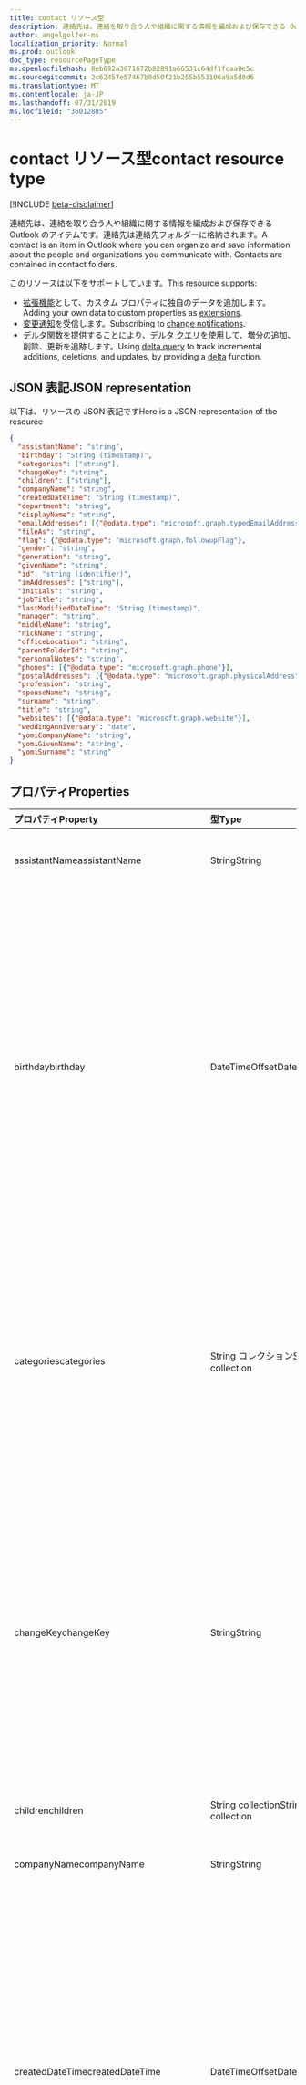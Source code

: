 ```yaml
---
title: contact リソース型
description: 連絡先は、連絡を取り合う人や組織に関する情報を編成および保存できる Outlook のアイテムです。連絡先は連絡先フォルダーに格納されます。
author: angelgolfer-ms
localization_priority: Normal
ms.prod: outlook
doc_type: resourcePageType
ms.openlocfilehash: 8eb692a3671672b82891a66531c64df1fcaa0e5c
ms.sourcegitcommit: 2c62457e57467b8d50f21b255b553106a9a5d8d6
ms.translationtype: MT
ms.contentlocale: ja-JP
ms.lasthandoff: 07/31/2019
ms.locfileid: "36012885"
---
```

# <a name="contact-resource-type"></a><span data-ttu-id="9a85e-104">contact リソース型</span><span class="sxs-lookup"><span data-stu-id="9a85e-104">contact resource type</span></span>

[!INCLUDE [beta-disclaimer](../../includes/beta-disclaimer.md)]

<span data-ttu-id="9a85e-p102">連絡先は、連絡を取り合う人や組織に関する情報を編成および保存できる Outlook のアイテムです。連絡先は連絡先フォルダーに格納されます。</span><span class="sxs-lookup"><span data-stu-id="9a85e-p102">A contact is an item in Outlook where you can organize and save information about the people and organizations you communicate with. Contacts are contained in contact folders.</span></span>

<span data-ttu-id="9a85e-107">このリソースは以下をサポートしています。</span><span class="sxs-lookup"><span data-stu-id="9a85e-107">This resource supports:</span></span>

- <span data-ttu-id="9a85e-108">[拡張機能](/graph/extensibility-overview)として、カスタム プロパティに独自のデータを追加します。</span><span class="sxs-lookup"><span data-stu-id="9a85e-108">Adding your own data to custom properties as [extensions](/graph/extensibility-overview).</span></span>
- <span data-ttu-id="9a85e-109">[変更通知](/graph/webhooks)を受信します。</span><span class="sxs-lookup"><span data-stu-id="9a85e-109">Subscribing to [change notifications](/graph/webhooks).</span></span>
- <span data-ttu-id="9a85e-110">[デルタ](../api/contact-delta.md)関数を提供することにより、[デルタ クエリ](/graph/delta-query-overview)を使用して、増分の追加、削除、更新を追跡します。</span><span class="sxs-lookup"><span data-stu-id="9a85e-110">Using [delta query](/graph/delta-query-overview) to track incremental additions, deletions, and updates, by providing a [delta](../api/contact-delta.md) function.</span></span>

## <a name="json-representation"></a><span data-ttu-id="9a85e-111">JSON 表記</span><span class="sxs-lookup"><span data-stu-id="9a85e-111">JSON representation</span></span>

<span data-ttu-id="9a85e-112">以下は、リソースの JSON 表記です</span><span class="sxs-lookup"><span data-stu-id="9a85e-112">Here is a JSON representation of the resource</span></span>

<!-- {
  "blockType": "resource",
  "optionalProperties": [
    "extensions",
    "multiValueExtendedProperties",
    "photo",
    "singleValueExtendedProperties"
  ],
  "keyProperty":"id",
  "@odata.type": "microsoft.graph.contact"
}-->

```json
{
  "assistantName": "string",
  "birthday": "String (timestamp)",
  "categories": ["string"],
  "changeKey": "string",
  "children": ["string"],
  "companyName": "string",
  "createdDateTime": "String (timestamp)",
  "department": "string",
  "displayName": "string",
  "emailAddresses": [{"@odata.type": "microsoft.graph.typedEmailAddress"}],
  "fileAs": "string",
  "flag": {"@odata.type": "microsoft.graph.followupFlag"},
  "gender": "string",
  "generation": "string",
  "givenName": "string",
  "id": "string (identifier)",
  "imAddresses": ["string"],
  "initials": "string",
  "jobTitle": "string",
  "lastModifiedDateTime": "String (timestamp)",
  "manager": "string",
  "middleName": "string",
  "nickName": "string",
  "officeLocation": "string",
  "parentFolderId": "string",
  "personalNotes": "string",
  "phones": [{"@odata.type": "microsoft.graph.phone"}],
  "postalAddresses": [{"@odata.type": "microsoft.graph.physicalAddress"}],
  "profession": "string",
  "spouseName": "string",
  "surname": "string",
  "title": "string",
  "websites": [{"@odata.type": "microsoft.graph.website"}],
  "weddingAnniversary": "date",
  "yomiCompanyName": "string",
  "yomiGivenName": "string",
  "yomiSurname": "string"
}

```
## <a name="properties"></a><span data-ttu-id="9a85e-113">プロパティ</span><span class="sxs-lookup"><span data-stu-id="9a85e-113">Properties</span></span>
| <span data-ttu-id="9a85e-114">プロパティ</span><span class="sxs-lookup"><span data-stu-id="9a85e-114">Property</span></span>     | <span data-ttu-id="9a85e-115">型</span><span class="sxs-lookup"><span data-stu-id="9a85e-115">Type</span></span>   |<span data-ttu-id="9a85e-116">説明</span><span class="sxs-lookup"><span data-stu-id="9a85e-116">Description</span></span>|
|:---------------|:--------|:----------|
|<span data-ttu-id="9a85e-117">assistantName</span><span class="sxs-lookup"><span data-stu-id="9a85e-117">assistantName</span></span>|<span data-ttu-id="9a85e-118">String</span><span class="sxs-lookup"><span data-stu-id="9a85e-118">String</span></span>|<span data-ttu-id="9a85e-119">連絡先のアシスタントの名前。</span><span class="sxs-lookup"><span data-stu-id="9a85e-119">The name of the contact's assistant.</span></span>|
|<span data-ttu-id="9a85e-120">birthday</span><span class="sxs-lookup"><span data-stu-id="9a85e-120">birthday</span></span>|<span data-ttu-id="9a85e-121">DateTimeOffset</span><span class="sxs-lookup"><span data-stu-id="9a85e-121">DateTimeOffset</span></span>|<span data-ttu-id="9a85e-p103">連絡先の誕生日です。Timestamp 型は、ISO 8601 形式を使用して日付と時刻の情報を表し、必ず UTC 時間です。たとえば、2014 年 1 月 1 日午前 0 時 (UTC) は、次のようになります。`'2014-01-01T00:00:00Z'`</span><span class="sxs-lookup"><span data-stu-id="9a85e-p103">The contact's birthday. The Timestamp type represents date and time information using ISO 8601 format and is always in UTC time. For example, midnight UTC on Jan 1, 2014 would look like this: `'2014-01-01T00:00:00Z'`</span></span>|
|<span data-ttu-id="9a85e-125">categories</span><span class="sxs-lookup"><span data-stu-id="9a85e-125">categories</span></span>|<span data-ttu-id="9a85e-126">String コレクション</span><span class="sxs-lookup"><span data-stu-id="9a85e-126">String collection</span></span>|<span data-ttu-id="9a85e-127">連絡先に関連付けられたカテゴリ。</span><span class="sxs-lookup"><span data-stu-id="9a85e-127">The categories associated with the contact.</span></span> <span data-ttu-id="9a85e-128">各カテゴリは、ユーザーに対して定義されている [outlookCategory](outlookcategory.md) の **displayName** プロパティに対応しています。</span><span class="sxs-lookup"><span data-stu-id="9a85e-128">Each category corresponds to the **displayName** property of an [outlookCategory](outlookcategory.md) defined for the user.</span></span>|
|<span data-ttu-id="9a85e-129">changeKey</span><span class="sxs-lookup"><span data-stu-id="9a85e-129">changeKey</span></span>|<span data-ttu-id="9a85e-130">String</span><span class="sxs-lookup"><span data-stu-id="9a85e-130">String</span></span>|<span data-ttu-id="9a85e-p105">連絡先のバージョンを識別します。連絡先を変更するたびに ChangeKey も変更されます。これにより、Exchange は正しいバージョンのオブジェクトに変更を適用できます。</span><span class="sxs-lookup"><span data-stu-id="9a85e-p105">Identifies the version of the contact. Every time the contact is changed, ChangeKey changes as well. This allows Exchange to apply changes to the correct version of the object.</span></span>|
|<span data-ttu-id="9a85e-134">children</span><span class="sxs-lookup"><span data-stu-id="9a85e-134">children</span></span>|<span data-ttu-id="9a85e-135">String collection</span><span class="sxs-lookup"><span data-stu-id="9a85e-135">String collection</span></span>|<span data-ttu-id="9a85e-136">連絡先の子供の名前。</span><span class="sxs-lookup"><span data-stu-id="9a85e-136">The names of the contact's children.</span></span>|
|<span data-ttu-id="9a85e-137">companyName</span><span class="sxs-lookup"><span data-stu-id="9a85e-137">companyName</span></span>|<span data-ttu-id="9a85e-138">String</span><span class="sxs-lookup"><span data-stu-id="9a85e-138">String</span></span>|<span data-ttu-id="9a85e-139">連絡先の会社の名前。</span><span class="sxs-lookup"><span data-stu-id="9a85e-139">The name of the contact's company.</span></span>|
|<span data-ttu-id="9a85e-140">createdDateTime</span><span class="sxs-lookup"><span data-stu-id="9a85e-140">createdDateTime</span></span>|<span data-ttu-id="9a85e-141">DateTimeOffset</span><span class="sxs-lookup"><span data-stu-id="9a85e-141">DateTimeOffset</span></span>|<span data-ttu-id="9a85e-p106">連絡先が作成された時刻です。Timestamp 型は、ISO 8601 形式を使用して日付と時刻の情報を表し、必ず UTC 時間です。たとえば、2014 年 1 月 1 日午前 0 時 (UTC) は、次のようになります。`'2014-01-01T00:00:00Z'`</span><span class="sxs-lookup"><span data-stu-id="9a85e-p106">The time the contact was created. The Timestamp type represents date and time information using ISO 8601 format and is always in UTC time. For example, midnight UTC on Jan 1, 2014 would look like this: `'2014-01-01T00:00:00Z'`</span></span>|
|<span data-ttu-id="9a85e-145">department</span><span class="sxs-lookup"><span data-stu-id="9a85e-145">department</span></span>|<span data-ttu-id="9a85e-146">String</span><span class="sxs-lookup"><span data-stu-id="9a85e-146">String</span></span>|<span data-ttu-id="9a85e-147">連絡先の部署。</span><span class="sxs-lookup"><span data-stu-id="9a85e-147">The contact's department.</span></span>|
|<span data-ttu-id="9a85e-148">displayName</span><span class="sxs-lookup"><span data-stu-id="9a85e-148">displayName</span></span>|<span data-ttu-id="9a85e-149">文字列型 (String)</span><span class="sxs-lookup"><span data-stu-id="9a85e-149">String</span></span>|<span data-ttu-id="9a85e-150">連絡先の表示名。</span><span class="sxs-lookup"><span data-stu-id="9a85e-150">The contact's display name.</span></span> <span data-ttu-id="9a85e-151">[[作成]](../api/user-post-contacts.md) または [[更新]](../api/contact-update.md) の操作で表示名を指定できます。</span><span class="sxs-lookup"><span data-stu-id="9a85e-151">You can specify the display name in a [create](../api/user-post-contacts.md) or [update](../api/contact-update.md) operation.</span></span> <span data-ttu-id="9a85e-152">後で他のプロパティを更新すると、指定した displayName 値が自動的に生成された値に上書きされますので、ご注意ください。</span><span class="sxs-lookup"><span data-stu-id="9a85e-152">Note that later updates to other properties may cause an automatically generated value to overwrite the displayName value you have specified.</span></span> <span data-ttu-id="9a85e-153">既存の値を保持するには、[[更新]](../api/contact-update.md) 操作で必ずその値を displayName として含めてください。</span><span class="sxs-lookup"><span data-stu-id="9a85e-153">To preserve a pre-existing value, always include it as displayName in an [update](../api/contact-update.md) operation.</span></span>|
|<span data-ttu-id="9a85e-154">emailAddresses</span><span class="sxs-lookup"><span data-stu-id="9a85e-154">emailAddresses</span></span>|<span data-ttu-id="9a85e-155">[typedEmailAddress](typedemailaddress.md)コレクション</span><span class="sxs-lookup"><span data-stu-id="9a85e-155">[typedEmailAddress](typedemailaddress.md) collection</span></span>|<span data-ttu-id="9a85e-156">連絡先のメール アドレス。</span><span class="sxs-lookup"><span data-stu-id="9a85e-156">The contact's email addresses.</span></span>|
|<span data-ttu-id="9a85e-157">fileAs</span><span class="sxs-lookup"><span data-stu-id="9a85e-157">fileAs</span></span>|<span data-ttu-id="9a85e-158">String</span><span class="sxs-lookup"><span data-stu-id="9a85e-158">String</span></span>|<span data-ttu-id="9a85e-159">連絡先がファイルされる名前。</span><span class="sxs-lookup"><span data-stu-id="9a85e-159">The name the contact is filed under.</span></span>|
|<span data-ttu-id="9a85e-160">flag</span><span class="sxs-lookup"><span data-stu-id="9a85e-160">flag</span></span>|[<span data-ttu-id="9a85e-161">followUpFlag</span><span class="sxs-lookup"><span data-stu-id="9a85e-161">followupFlag</span></span>](followupflag.md)|<span data-ttu-id="9a85e-162">連絡先の状態、開始日、期限、または終了日を示すフラグ値。</span><span class="sxs-lookup"><span data-stu-id="9a85e-162">The flag value that indicates the status, start date, due date, or completion date for the contact.</span></span> |
|<span data-ttu-id="9a85e-163">gender</span><span class="sxs-lookup"><span data-stu-id="9a85e-163">gender</span></span> |<span data-ttu-id="9a85e-164">String</span><span class="sxs-lookup"><span data-stu-id="9a85e-164">String</span></span> |<span data-ttu-id="9a85e-165">連絡先の性別。</span><span class="sxs-lookup"><span data-stu-id="9a85e-165">The contact's gender.</span></span> |
|<span data-ttu-id="9a85e-166">generation</span><span class="sxs-lookup"><span data-stu-id="9a85e-166">generation</span></span>|<span data-ttu-id="9a85e-167">String</span><span class="sxs-lookup"><span data-stu-id="9a85e-167">String</span></span>|<span data-ttu-id="9a85e-168">連絡先の世代。</span><span class="sxs-lookup"><span data-stu-id="9a85e-168">The contact's generation.</span></span>|
|<span data-ttu-id="9a85e-169">givenName</span><span class="sxs-lookup"><span data-stu-id="9a85e-169">givenName</span></span>|<span data-ttu-id="9a85e-170">String</span><span class="sxs-lookup"><span data-stu-id="9a85e-170">String</span></span>|<span data-ttu-id="9a85e-171">連絡先の名。</span><span class="sxs-lookup"><span data-stu-id="9a85e-171">The contact's given name.</span></span>|
|<span data-ttu-id="9a85e-172">id</span><span class="sxs-lookup"><span data-stu-id="9a85e-172">id</span></span>|<span data-ttu-id="9a85e-173">文字列</span><span class="sxs-lookup"><span data-stu-id="9a85e-173">String</span></span>| <span data-ttu-id="9a85e-174">連絡先の一意の識別子。</span><span class="sxs-lookup"><span data-stu-id="9a85e-174">Unique identifier for the contact.</span></span> <span data-ttu-id="9a85e-175">[!INCLUDE [outlook-beta-id](../../includes/outlook-beta-id.md)]読み取り専用です。</span><span class="sxs-lookup"><span data-stu-id="9a85e-175">[!INCLUDE [outlook-beta-id](../../includes/outlook-beta-id.md)] Read-only.</span></span> |
|<span data-ttu-id="9a85e-176">imAddresses</span><span class="sxs-lookup"><span data-stu-id="9a85e-176">imAddresses</span></span>|<span data-ttu-id="9a85e-177">String collection</span><span class="sxs-lookup"><span data-stu-id="9a85e-177">String collection</span></span>|<span data-ttu-id="9a85e-178">連絡先のインスタント メッセージング (IM) アドレス。</span><span class="sxs-lookup"><span data-stu-id="9a85e-178">The contact's instant messaging (IM) addresses.</span></span>|
|<span data-ttu-id="9a85e-179">initials</span><span class="sxs-lookup"><span data-stu-id="9a85e-179">initials</span></span>|<span data-ttu-id="9a85e-180">String</span><span class="sxs-lookup"><span data-stu-id="9a85e-180">String</span></span>|<span data-ttu-id="9a85e-181">連絡先のイニシャル。</span><span class="sxs-lookup"><span data-stu-id="9a85e-181">The contact's initials.</span></span>|
|<span data-ttu-id="9a85e-182">jobTitle</span><span class="sxs-lookup"><span data-stu-id="9a85e-182">jobTitle</span></span>|<span data-ttu-id="9a85e-183">String</span><span class="sxs-lookup"><span data-stu-id="9a85e-183">String</span></span>|<span data-ttu-id="9a85e-184">連絡先の役職。</span><span class="sxs-lookup"><span data-stu-id="9a85e-184">The contact’s job title.</span></span>|
|<span data-ttu-id="9a85e-185">lastModifiedDateTime</span><span class="sxs-lookup"><span data-stu-id="9a85e-185">lastModifiedDateTime</span></span>|<span data-ttu-id="9a85e-186">DateTimeOffset</span><span class="sxs-lookup"><span data-stu-id="9a85e-186">DateTimeOffset</span></span>|<span data-ttu-id="9a85e-p109">連絡先が変更された時刻です。Timestamp 型は、ISO 8601 形式を使用して日付と時刻の情報を表し、必ず UTC 時間です。たとえば、2014 年 1 月 1 日午前 0 時 (UTC) は、次のようになります。`'2014-01-01T00:00:00Z'`</span><span class="sxs-lookup"><span data-stu-id="9a85e-p109">The time the contact was modified. The Timestamp type represents date and time information using ISO 8601 format and is always in UTC time. For example, midnight UTC on Jan 1, 2014 would look like this: `'2014-01-01T00:00:00Z'`</span></span>|
|<span data-ttu-id="9a85e-190">manager</span><span class="sxs-lookup"><span data-stu-id="9a85e-190">manager</span></span>|<span data-ttu-id="9a85e-191">String</span><span class="sxs-lookup"><span data-stu-id="9a85e-191">String</span></span>|<span data-ttu-id="9a85e-192">連絡先の上司の名前。</span><span class="sxs-lookup"><span data-stu-id="9a85e-192">The name of the contact's manager.</span></span>
|<span data-ttu-id="9a85e-193">middleName</span><span class="sxs-lookup"><span data-stu-id="9a85e-193">middleName</span></span>|<span data-ttu-id="9a85e-194">String</span><span class="sxs-lookup"><span data-stu-id="9a85e-194">String</span></span>|<span data-ttu-id="9a85e-195">連絡先のミドル ネーム。</span><span class="sxs-lookup"><span data-stu-id="9a85e-195">The contact's middle name.</span></span>|
|<span data-ttu-id="9a85e-196">nickName</span><span class="sxs-lookup"><span data-stu-id="9a85e-196">nickName</span></span>|<span data-ttu-id="9a85e-197">String</span><span class="sxs-lookup"><span data-stu-id="9a85e-197">String</span></span>|<span data-ttu-id="9a85e-198">連絡先のニックネーム。</span><span class="sxs-lookup"><span data-stu-id="9a85e-198">The contact's nickname.</span></span>|
|<span data-ttu-id="9a85e-199">officeLocation</span><span class="sxs-lookup"><span data-stu-id="9a85e-199">officeLocation</span></span>|<span data-ttu-id="9a85e-200">String</span><span class="sxs-lookup"><span data-stu-id="9a85e-200">String</span></span>|<span data-ttu-id="9a85e-201">連絡先のオフィスの所在地。</span><span class="sxs-lookup"><span data-stu-id="9a85e-201">The location of the contact's office.</span></span>|
|<span data-ttu-id="9a85e-202">parentFolderId</span><span class="sxs-lookup"><span data-stu-id="9a85e-202">parentFolderId</span></span>|<span data-ttu-id="9a85e-203">String</span><span class="sxs-lookup"><span data-stu-id="9a85e-203">String</span></span>|<span data-ttu-id="9a85e-204">連絡先の親フォルダーの ID。</span><span class="sxs-lookup"><span data-stu-id="9a85e-204">The ID of the contact's parent folder.</span></span>|
|<span data-ttu-id="9a85e-205">personalNotes</span><span class="sxs-lookup"><span data-stu-id="9a85e-205">personalNotes</span></span>|<span data-ttu-id="9a85e-206">String</span><span class="sxs-lookup"><span data-stu-id="9a85e-206">String</span></span>|<span data-ttu-id="9a85e-207">連絡先に関するユーザーのメモ。</span><span class="sxs-lookup"><span data-stu-id="9a85e-207">The user's notes about the contact.</span></span>|
|<span data-ttu-id="9a85e-208">phones</span><span class="sxs-lookup"><span data-stu-id="9a85e-208">phones</span></span> |<span data-ttu-id="9a85e-209">[phone](phone.md) コレクション</span><span class="sxs-lookup"><span data-stu-id="9a85e-209">[phone](phone.md) collection</span></span> |<span data-ttu-id="9a85e-210">自宅電話、携帯電話、勤務先電話など、連絡先に関連付けられた電話番号。</span><span class="sxs-lookup"><span data-stu-id="9a85e-210">Phone numbers associated with the contact, for example, home phone, mobile phone, and business phone.</span></span> |
|<span data-ttu-id="9a85e-211">postalAddresses</span><span class="sxs-lookup"><span data-stu-id="9a85e-211">postalAddresses</span></span> |<span data-ttu-id="9a85e-212">[physicalAddress](physicaladdress.md)コレクション</span><span class="sxs-lookup"><span data-stu-id="9a85e-212">[physicalAddress](physicaladdress.md) collection</span></span> |<span data-ttu-id="9a85e-213">自宅住所や勤務先住所など、連絡先に関連付けられた住所。</span><span class="sxs-lookup"><span data-stu-id="9a85e-213">Addresses associated with the contact, for example, home address and business address.</span></span> |
|<span data-ttu-id="9a85e-214">profession</span><span class="sxs-lookup"><span data-stu-id="9a85e-214">profession</span></span>|<span data-ttu-id="9a85e-215">String</span><span class="sxs-lookup"><span data-stu-id="9a85e-215">String</span></span>|<span data-ttu-id="9a85e-216">連絡先の専門的職業。</span><span class="sxs-lookup"><span data-stu-id="9a85e-216">The contact's profession.</span></span>|
|<span data-ttu-id="9a85e-217">spouseName</span><span class="sxs-lookup"><span data-stu-id="9a85e-217">spouseName</span></span>|<span data-ttu-id="9a85e-218">String</span><span class="sxs-lookup"><span data-stu-id="9a85e-218">String</span></span>|<span data-ttu-id="9a85e-219">連絡先の配偶者/パートナーの名前。</span><span class="sxs-lookup"><span data-stu-id="9a85e-219">The name of the contact's spouse/partner.</span></span>|
|<span data-ttu-id="9a85e-220">姓</span><span class="sxs-lookup"><span data-stu-id="9a85e-220">surname</span></span>|<span data-ttu-id="9a85e-221">String</span><span class="sxs-lookup"><span data-stu-id="9a85e-221">String</span></span>|<span data-ttu-id="9a85e-222">連絡先の姓。</span><span class="sxs-lookup"><span data-stu-id="9a85e-222">The contact's surname.</span></span>|
|<span data-ttu-id="9a85e-223">title</span><span class="sxs-lookup"><span data-stu-id="9a85e-223">title</span></span>|<span data-ttu-id="9a85e-224">String</span><span class="sxs-lookup"><span data-stu-id="9a85e-224">String</span></span>|<span data-ttu-id="9a85e-225">連絡先の肩書。</span><span class="sxs-lookup"><span data-stu-id="9a85e-225">The contact's title.</span></span>|
|<span data-ttu-id="9a85e-226">websites</span><span class="sxs-lookup"><span data-stu-id="9a85e-226">websites</span></span> |<span data-ttu-id="9a85e-227">[website](website.md) コレクション</span><span class="sxs-lookup"><span data-stu-id="9a85e-227">[website](website.md) collection</span></span>|<span data-ttu-id="9a85e-228">連絡先に関連付けられた Web サイト。</span><span class="sxs-lookup"><span data-stu-id="9a85e-228">Web sites associated with the contact.</span></span> |
|<span data-ttu-id="9a85e-229">weddingAnniversary 日</span><span class="sxs-lookup"><span data-stu-id="9a85e-229">weddingAnniversary</span></span> |<span data-ttu-id="9a85e-230">日付</span><span class="sxs-lookup"><span data-stu-id="9a85e-230">Date</span></span> |<span data-ttu-id="9a85e-231">連絡先の結婚記念日。</span><span class="sxs-lookup"><span data-stu-id="9a85e-231">The contact's wedding anniversary.</span></span> |
|<span data-ttu-id="9a85e-232">yomiCompanyName</span><span class="sxs-lookup"><span data-stu-id="9a85e-232">yomiCompanyName</span></span>|<span data-ttu-id="9a85e-233">String</span><span class="sxs-lookup"><span data-stu-id="9a85e-233">String</span></span>|<span data-ttu-id="9a85e-234">連絡先の会社名の読み仮名。</span><span class="sxs-lookup"><span data-stu-id="9a85e-234">The phonetic Japanese company name of the contact.</span></span>|
|<span data-ttu-id="9a85e-235">yomiGivenName</span><span class="sxs-lookup"><span data-stu-id="9a85e-235">yomiGivenName</span></span>|<span data-ttu-id="9a85e-236">文字列</span><span class="sxs-lookup"><span data-stu-id="9a85e-236">String</span></span>|<span data-ttu-id="9a85e-237">連絡先の名 (ファースト ネーム) の読み仮名。</span><span class="sxs-lookup"><span data-stu-id="9a85e-237">The phonetic Japanese given name (first name) of the contact.</span></span>|
|<span data-ttu-id="9a85e-238">yomiSurname</span><span class="sxs-lookup"><span data-stu-id="9a85e-238">yomiSurname</span></span>|<span data-ttu-id="9a85e-239">String</span><span class="sxs-lookup"><span data-stu-id="9a85e-239">String</span></span>|<span data-ttu-id="9a85e-240">連絡先の姓 (ラスト ネーム) の読み仮名。</span><span class="sxs-lookup"><span data-stu-id="9a85e-240">The phonetic Japanese surname (last name)  of the contact.</span></span>|

## <a name="relationships"></a><span data-ttu-id="9a85e-241">リレーションシップ</span><span class="sxs-lookup"><span data-stu-id="9a85e-241">Relationships</span></span>
| <span data-ttu-id="9a85e-242">リレーションシップ</span><span class="sxs-lookup"><span data-stu-id="9a85e-242">Relationship</span></span> | <span data-ttu-id="9a85e-243">型</span><span class="sxs-lookup"><span data-stu-id="9a85e-243">Type</span></span>   |<span data-ttu-id="9a85e-244">説明</span><span class="sxs-lookup"><span data-stu-id="9a85e-244">Description</span></span>|
|:---------------|:--------|:----------|
|<span data-ttu-id="9a85e-245">extensions</span><span class="sxs-lookup"><span data-stu-id="9a85e-245">extensions</span></span>|<span data-ttu-id="9a85e-246">[extension](extension.md) コレクション</span><span class="sxs-lookup"><span data-stu-id="9a85e-246">[extension](extension.md) collection</span></span>|<span data-ttu-id="9a85e-247">連絡先に対して定義されているオープン拡張機能のコレクション。</span><span class="sxs-lookup"><span data-stu-id="9a85e-247">The collection of open extensions defined for the contact.</span></span> <span data-ttu-id="9a85e-248">Null 許容型。</span><span class="sxs-lookup"><span data-stu-id="9a85e-248">Nullable.</span></span>|
|<span data-ttu-id="9a85e-249">multiValueExtendedProperties</span><span class="sxs-lookup"><span data-stu-id="9a85e-249">multiValueExtendedProperties</span></span>|<span data-ttu-id="9a85e-250">[multiValueLegacyExtendedProperty](multivaluelegacyextendedproperty.md) collection</span><span class="sxs-lookup"><span data-stu-id="9a85e-250">[multiValueLegacyExtendedProperty](multivaluelegacyextendedproperty.md) collection</span></span>| <span data-ttu-id="9a85e-p111">連絡先に定義された、複数値の拡張プロパティのコレクション。読み取り専用。Null 許容型。</span><span class="sxs-lookup"><span data-stu-id="9a85e-p111">The collection of multi-value extended properties defined for the contact. Read-only. Nullable.</span></span>|
|<span data-ttu-id="9a85e-254">写真</span><span class="sxs-lookup"><span data-stu-id="9a85e-254">photo</span></span>|[<span data-ttu-id="9a85e-255">photo</span><span class="sxs-lookup"><span data-stu-id="9a85e-255">photo</span></span>](profilephoto.md)| <span data-ttu-id="9a85e-p112">連絡先の写真 (オプション)。連絡先の写真を取得また設定することができます。</span><span class="sxs-lookup"><span data-stu-id="9a85e-p112">Optional contact picture. You can get or set a photo for a contact.</span></span>|
|<span data-ttu-id="9a85e-258">singleValueExtendedProperties</span><span class="sxs-lookup"><span data-stu-id="9a85e-258">singleValueExtendedProperties</span></span>|<span data-ttu-id="9a85e-259">[singleValueLegacyExtendedProperty](singlevaluelegacyextendedproperty.md) collection</span><span class="sxs-lookup"><span data-stu-id="9a85e-259">[singleValueLegacyExtendedProperty](singlevaluelegacyextendedproperty.md) collection</span></span>| <span data-ttu-id="9a85e-p113">連絡先に定義された、単一値の拡張プロパティのコレクション。読み取り専用。Null 許容型。</span><span class="sxs-lookup"><span data-stu-id="9a85e-p113">The collection of single-value extended properties defined for the contact. Read-only. Nullable.</span></span>|

## <a name="methods"></a><span data-ttu-id="9a85e-263">メソッド</span><span class="sxs-lookup"><span data-stu-id="9a85e-263">Methods</span></span>
| <span data-ttu-id="9a85e-264">メソッド</span><span class="sxs-lookup"><span data-stu-id="9a85e-264">Method</span></span>           | <span data-ttu-id="9a85e-265">戻り値の型</span><span class="sxs-lookup"><span data-stu-id="9a85e-265">Return Type</span></span>    |<span data-ttu-id="9a85e-266">説明</span><span class="sxs-lookup"><span data-stu-id="9a85e-266">Description</span></span>|
|:---------------|:--------|:----------|
|[<span data-ttu-id="9a85e-267">連絡先を取得する</span><span class="sxs-lookup"><span data-stu-id="9a85e-267">Get contact</span></span>](../api/contact-get.md) | [<span data-ttu-id="9a85e-268">contact</span><span class="sxs-lookup"><span data-stu-id="9a85e-268">contact</span></span>](contact.md) |<span data-ttu-id="9a85e-269">連絡先オブジェクトのプロパティとリレーションシップを読み取ります。</span><span class="sxs-lookup"><span data-stu-id="9a85e-269">Read properties and relationships of contact object.</span></span>|
|[<span data-ttu-id="9a85e-270">作成</span><span class="sxs-lookup"><span data-stu-id="9a85e-270">Create</span></span>](../api/user-post-contacts.md) | [<span data-ttu-id="9a85e-271">contact</span><span class="sxs-lookup"><span data-stu-id="9a85e-271">contact</span></span>](contact.md) |<span data-ttu-id="9a85e-272">連絡先をルート連絡先フォルダーまたは別の連絡先フォルダーの連絡先エンドポイントに追加します。</span><span class="sxs-lookup"><span data-stu-id="9a85e-272">Add a contact to the root Contacts folder or to the contacts endpoint of another contact folder.</span></span>|
|[<span data-ttu-id="9a85e-273">更新する</span><span class="sxs-lookup"><span data-stu-id="9a85e-273">Update</span></span>](../api/contact-update.md) | [<span data-ttu-id="9a85e-274">contact</span><span class="sxs-lookup"><span data-stu-id="9a85e-274">contact</span></span>](contact.md) |<span data-ttu-id="9a85e-275">連絡先オブジェクトを更新します。</span><span class="sxs-lookup"><span data-stu-id="9a85e-275">Update contact object.</span></span> |
|[<span data-ttu-id="9a85e-276">削除</span><span class="sxs-lookup"><span data-stu-id="9a85e-276">Delete</span></span>](../api/contact-delete.md) | <span data-ttu-id="9a85e-277">なし</span><span class="sxs-lookup"><span data-stu-id="9a85e-277">None</span></span> |<span data-ttu-id="9a85e-278">連絡先オブジェクトを削除します。</span><span class="sxs-lookup"><span data-stu-id="9a85e-278">Delete contact object.</span></span> |
|[<span data-ttu-id="9a85e-279">delta</span><span class="sxs-lookup"><span data-stu-id="9a85e-279">delta</span></span>](../api/contact-delta.md)|<span data-ttu-id="9a85e-280">[contact](contact.md)コレクション</span><span class="sxs-lookup"><span data-stu-id="9a85e-280">[contact](contact.md) collection</span></span>| <span data-ttu-id="9a85e-281">指定したフォルダーで追加、削除、更新された連絡先のセットを取得します。</span><span class="sxs-lookup"><span data-stu-id="9a85e-281">Get a set of contacts that have been added, deleted, or updated in a specified folder.</span></span>|
|<span data-ttu-id="9a85e-282">**オープン拡張機能**</span><span class="sxs-lookup"><span data-stu-id="9a85e-282">**Open extensions**</span></span>| | |
|[<span data-ttu-id="9a85e-283">オープン拡張機能を作成する</span><span class="sxs-lookup"><span data-stu-id="9a85e-283">Create open extension</span></span>](../api/opentypeextension-post-opentypeextension.md) |[<span data-ttu-id="9a85e-284">openTypeExtension</span><span class="sxs-lookup"><span data-stu-id="9a85e-284">openTypeExtension</span></span>](opentypeextension.md)| <span data-ttu-id="9a85e-285">オープン拡張機能を作成し、新規または既存のリソースにカスタム プロパティを追加します。</span><span class="sxs-lookup"><span data-stu-id="9a85e-285">Create an open extension and add custom properties to a new or existing resource.</span></span>|
|[<span data-ttu-id="9a85e-286">オープン拡張機能を取得する</span><span class="sxs-lookup"><span data-stu-id="9a85e-286">Get open extension</span></span>](../api/opentypeextension-get.md) |<span data-ttu-id="9a85e-287">[openTypeExtension](opentypeextension.md) コレクション</span><span class="sxs-lookup"><span data-stu-id="9a85e-287">[openTypeExtension](opentypeextension.md) collection</span></span>| <span data-ttu-id="9a85e-288">拡張機能の名前で識別されるオープン拡張機能を取得します。</span><span class="sxs-lookup"><span data-stu-id="9a85e-288">Get an open extension identified by the extension name.</span></span>|
|<span data-ttu-id="9a85e-289">**スキーマ拡張機能**</span><span class="sxs-lookup"><span data-stu-id="9a85e-289">**Schema extensions**</span></span>| | |
|[<span data-ttu-id="9a85e-290">スキーマ拡張機能の値を追加する</span><span class="sxs-lookup"><span data-stu-id="9a85e-290">Add schema extension values</span></span>](/graph/extensibility-schema-groups) || <span data-ttu-id="9a85e-291">スキーマ拡張機能の定義を作成し、それを使用してカスタマイズされた種類のデータをリソースに追加します。</span><span class="sxs-lookup"><span data-stu-id="9a85e-291">Create a schema extension definition and then use it to add custom typed data to a resource.</span></span>|
|<span data-ttu-id="9a85e-292">**拡張プロパティ**</span><span class="sxs-lookup"><span data-stu-id="9a85e-292">**Extended properties**</span></span>| | |
|[<span data-ttu-id="9a85e-293">単一値の拡張プロパティを作成する</span><span class="sxs-lookup"><span data-stu-id="9a85e-293">Create single-value extended property</span></span>](../api/singlevaluelegacyextendedproperty-post-singlevalueextendedproperties.md) |[<span data-ttu-id="9a85e-294">contact</span><span class="sxs-lookup"><span data-stu-id="9a85e-294">contact</span></span>](contact.md)  |<span data-ttu-id="9a85e-295">新規または既存の連絡先に、1 つ以上の単一値の拡張プロパティを作成します。</span><span class="sxs-lookup"><span data-stu-id="9a85e-295">Create one or more single-value extended properties in a new or existing contact.</span></span>   |
|[<span data-ttu-id="9a85e-296">単一値の拡張プロパティを持つ連絡先を取得する</span><span class="sxs-lookup"><span data-stu-id="9a85e-296">Get contact with single-value extended property</span></span>](../api/singlevaluelegacyextendedproperty-get.md)  | [<span data-ttu-id="9a85e-297">contact</span><span class="sxs-lookup"><span data-stu-id="9a85e-297">contact</span></span>](contact.md) | <span data-ttu-id="9a85e-298">`$expand` または `$filter` を使用して、単一値の拡張プロパティを含む連絡先を取得します。</span><span class="sxs-lookup"><span data-stu-id="9a85e-298">Get contacts that contain a single-value extended property by using `$expand` or `$filter`.</span></span> |
|[<span data-ttu-id="9a85e-299">複数値の拡張プロパティを作成する</span><span class="sxs-lookup"><span data-stu-id="9a85e-299">Create multi-value extended property</span></span>](../api/multivaluelegacyextendedproperty-post-multivalueextendedproperties.md) | [<span data-ttu-id="9a85e-300">contact</span><span class="sxs-lookup"><span data-stu-id="9a85e-300">contact</span></span>](contact.md) | <span data-ttu-id="9a85e-301">新規または既存の連絡先に、1 つ以上の複数値の拡張プロパティを作成します。</span><span class="sxs-lookup"><span data-stu-id="9a85e-301">Create one or more multi-value extended properties in a new or existing contact.</span></span>  |
|[<span data-ttu-id="9a85e-302">複数値の拡張プロパティを持つ連絡先を取得する</span><span class="sxs-lookup"><span data-stu-id="9a85e-302">Get contact with multi-value extended property</span></span>](../api/multivaluelegacyextendedproperty-get.md)  | [<span data-ttu-id="9a85e-303">contact</span><span class="sxs-lookup"><span data-stu-id="9a85e-303">contact</span></span>](contact.md) | <span data-ttu-id="9a85e-304">`$expand` を使用して、複数値の拡張プロパティを含む連絡先を取得します。</span><span class="sxs-lookup"><span data-stu-id="9a85e-304">Get a contact that contains a multi-value extended property by using `$expand`.</span></span> |

## <a name="see-also"></a><span data-ttu-id="9a85e-305">関連項目</span><span class="sxs-lookup"><span data-stu-id="9a85e-305">See also</span></span>

- [<span data-ttu-id="9a85e-306">デルタ クエリを使用して、Microsoft Graph データの変更を追跡する</span><span class="sxs-lookup"><span data-stu-id="9a85e-306">Use delta query to track changes in Microsoft Graph data</span></span>](/graph/delta-query-overview)
- [<span data-ttu-id="9a85e-307">フォルダー内のメッセージへの増分変更を取得する</span><span class="sxs-lookup"><span data-stu-id="9a85e-307">Get incremental changes to messages in a folder</span></span>](/graph/delta-query-messages)
- [<span data-ttu-id="9a85e-308">拡張機能を使用してカスタム データをリソースに追加する</span><span class="sxs-lookup"><span data-stu-id="9a85e-308">Add custom data to resources using extensions</span></span>](/graph/extensibility-overview)
- [<span data-ttu-id="9a85e-309">オープン拡張機能を使用してカスタム データをユーザーに追加する</span><span class="sxs-lookup"><span data-stu-id="9a85e-309">Add custom data to users using open extensions</span></span>](/graph/extensibility-open-users)
- [<span data-ttu-id="9a85e-310">スキーマ拡張機能を使用したグループへのカスタム データの追加</span><span class="sxs-lookup"><span data-stu-id="9a85e-310">Add custom data to groups using schema extensions</span></span>](/graph/extensibility-schema-groups)


<!-- uuid: 8fcb5dbc-d5aa-4681-8e31-b001d5168d79
2015-10-25 14:57:30 UTC -->
<!--
{
  "type": "#page.annotation",
  "description": "contact resource",
  "keywords": "",
  "section": "documentation",
  "tocPath": "",
  "suppressions": []
}
-->
